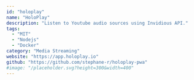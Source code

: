 ```yaml
---
id: "holoplay"
name: "HoloPlay"
description: "Listen to Youtube audio sources using Invidious API."
tags:
  - "MIT"
  - "Nodejs"
  - "Docker"
category: "Media Streaming"
website: "https://app.holoplay.io"
github: "https://github.com/stephane-r/holoplay-pwa"
#image: "/placeholder.svg?height=300&width=400"
---
```


